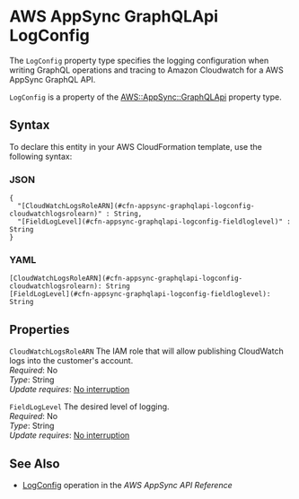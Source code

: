 # AWS AppSync GraphQLApi LogConfig<a name="aws-properties-appsync-graphqlapi-logconfig"></a>

<a name="aws-properties-appsync-graphqlapi-logconfig-description"></a>The `LogConfig` property type specifies the logging configuration when writing GraphQL operations and tracing to Amazon Cloudwatch for a AWS AppSync GraphQL API\.

<a name="aws-properties-appsync-graphqlapi-logconfig-inheritance"></a> `LogConfig` is a property of the [AWS::AppSync::GraphQLApi](aws-resource-appsync-graphqlapi.md) property type\.

## Syntax<a name="aws-properties-appsync-graphqlapi-logconfig-syntax"></a>

To declare this entity in your AWS CloudFormation template, use the following syntax:

### JSON<a name="aws-properties-appsync-graphqlapi-logconfig-syntax.json"></a>

```
{
  "[CloudWatchLogsRoleARN](#cfn-appsync-graphqlapi-logconfig-cloudwatchlogsrolearn)" : String,
  "[FieldLogLevel](#cfn-appsync-graphqlapi-logconfig-fieldloglevel)" : String
}
```

### YAML<a name="aws-properties-appsync-graphqlapi-logconfig-syntax.yaml"></a>

```
[CloudWatchLogsRoleARN](#cfn-appsync-graphqlapi-logconfig-cloudwatchlogsrolearn): String
[FieldLogLevel](#cfn-appsync-graphqlapi-logconfig-fieldloglevel): String
```

## Properties<a name="aws-properties-appsync-graphqlapi-logconfig-properties"></a>

`CloudWatchLogsRoleARN`  <a name="cfn-appsync-graphqlapi-logconfig-cloudwatchlogsrolearn"></a>
The IAM role that will allow publishing CloudWatch logs into the customer's account\.  
 *Required*: No  
 *Type*: String  
 *Update requires*: [No interruption](using-cfn-updating-stacks-update-behaviors.md#update-no-interrupt) 

`FieldLogLevel`  <a name="cfn-appsync-graphqlapi-logconfig-fieldloglevel"></a>
The desired level of logging\.  
 *Required*: No  
 *Type*: String  
 *Update requires*: [No interruption](using-cfn-updating-stacks-update-behaviors.md#update-no-interrupt) 

## See Also<a name="aws-properties-appsync-graphqlapi-logconfig-seealso"></a>
+ [ LogConfig](http://docs.aws.amazon.com/appsync/latest/APIReference/API_LogConfig.html) operation in the *AWS AppSync API Reference*